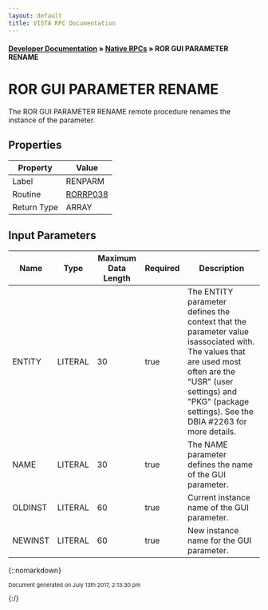 ```yaml
---
layout: default
title: VISTA RPC Documentation
---
```


#### [Developer Documentation](../index) &#187; [Native RPCs](TableOfContents) &#187; ROR GUI PARAMETER RENAME<br/>
# ROR GUI PARAMETER RENAME

The ROR GUI PARAMETER RENAME remote procedure renames the instance of the parameter.

## Properties

Property | Value
--- | ---
Label | RENPARM
Routine | [RORRP038](http://code.osehra.org/dox/Routine_RORRP038_source.html)
Return Type | ARRAY


## Input Parameters

Name | Type | Maximum Data Length | Required | Description
--- | --- | --- | --- | ---
ENTITY | LITERAL | 30 | true | The ENTITY parameter defines the context that the parameter value isassociated with.  The values that are used most often are the &quot;USR&quot; (user settings) and &quot;PKG&quot; (package settings).  See the DBIA #2263 for more details.
NAME | LITERAL | 30 | true | The NAME parameter defines the name of the GUI parameter.
OLDINST | LITERAL | 60 | true | Current instance name of the GUI parameter.
NEWINST | LITERAL | 60 | true | New instance name for the GUI parameter.



{::nomarkdown} <br/><p style="font-size: 11px">Document generated on July 13th 2017, 2:13:30 pm</p>{:/}